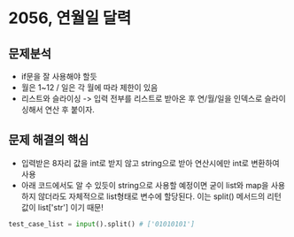# 2056, 연월일 달력

## 문제분석
- if문을 잘 사용해야 할듯
- 월은 1~12 / 일은 각 월에 따라 제한이 있음
- 리스트와 슬라이싱 -> 입력 전부를 리스트로 받아온 후 연/월/일을 인덱스로 슬라이싱해서 연산 후 붙이자.

## 문제 해결의 핵심
- 입력받은 8자리 값을 int로 받지 않고 string으로 받아 연산시에만 int로 변환하여 사용
- 아래 코드에서도 알 수 있듯이 string으로 사용할 예정이면 굳이 list와 map을 사용하지 않더라도 자체적으로 list형태로 변수에 할당된다. 이는 split() 메서드의 리턴값이 list['str'] 이기 때문!
```py
test_case_list = input().split() # ['01010101']
```